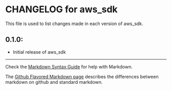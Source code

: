 # CHANGELOG for aws_sdk

This file is used to list changes made in each version of aws_sdk.

## 0.1.0:

* Initial release of aws_sdk

- - -
Check the [Markdown Syntax Guide](http://daringfireball.net/projects/markdown/syntax) for help with Markdown.

The [Github Flavored Markdown page](http://github.github.com/github-flavored-markdown/) describes the differences between markdown on github and standard markdown.
